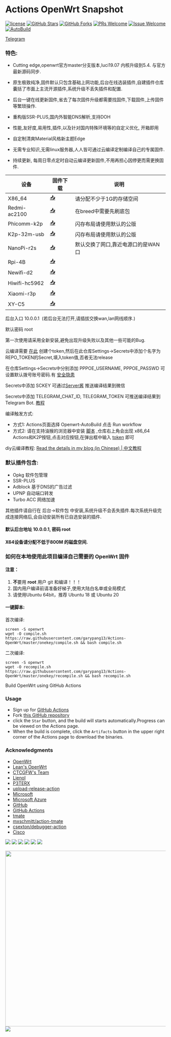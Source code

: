 # Actions OpenWrt Snapshot
[1]: https://img.shields.io/badge/license-GPLV2-brightgreen.svg
[2]: /LICENSE
[3]: https://img.shields.io/badge/PRs-welcome-brightgreen.svg
[4]: https://github.com/garypang13/Actions-OpenWrt-Nginx/pulls
[5]: https://img.shields.io/badge/Issues-welcome-brightgreen.svg
[6]: https://github.com/garypang13/Actions-OpenWrt-Nginx/issues/new
[7]: https://img.shields.io/github/v/release/hyird/Action-Openwrt
[8]: https://github.com/garypang13/Actions-OpenWrt-Nginx/releases
[10]: https://img.shields.io/badge/Contact-telegram-blue
[11]: https://t.me/openwrt_nginx
[12]: https://github.com/garypang13/Actions-OpenWrt-Nginx/workflows/Openwrt-AutoBuild/badge.svg
[13]: https://github.com/garypang13/Actions-OpenWrt-Nginx/actions

[![license][1]][2]
[![GitHub Stars](https://img.shields.io/github/stars/garypang13/Actions-OpenWrt-Nginx.svg?style=flat-square&label=Stars)](https://github.com/garypang13/Actions-OpenWrt-Nginx/stargazers)
[![GitHub Forks](https://img.shields.io/github/forks/garypang13/Actions-OpenWrt-Nginx.svg?style=flat-square&label=Forks)](https://github.com/garypang13/Actions-OpenWrt-Nginx/fork)
[![PRs Welcome][3]][4]
[![Issue Welcome][5]][6]
[![AutoBuild][12]][13]

<a href="https://t.me/openwrt_nginx" target="_blank">Telegram</a>
### 特色:

+ Cutting edge,openwrt官方master分支版本,luci19.07 内核升级到5.4. 与官方最新源码同步.

+ 原生极致纯净,固件默认只包含基础上网功能,后台在线选装插件,自建插件仓库囊括了市面上主流开源插件,系统升级不丢失插件和配置.

+ 后台一键在线更新固件,省去了每次固件升级都需要找固件,下载固件,上传固件等繁琐操作.

+ 重构版SSR-PLUS,国内外智能DNS解析,支持DOH

+ 性能,友好度,易用性,插件,以及针对国内特殊环境等的自定义优化, 开箱即用

+ 自定制清爽Material风格新主题Edge

+ 无需专业知识,无需linux服务器,人人皆可通过云编译定制编译自己的专属固件.

+ 持续更新, 每周日零点定时自动云编译更新固件,不用再担心因停更而需更换固件.


| 设备           | 固件下载                                             | 说明                                 |
|----------------|-----------------------------------------------------|--------------------------------------|
| X86_64         | [📥](https://op.supes.top/firmware/x86_64/)         | 请分配不少于1G的存储空间           |
| Redmi-ac2100   | [📥](https://op.supes.top/firmware/redmi-ac2100/)   | 在breed中需要先刷底包                |
| Phicomm-k2p    | [📥](https://op.supes.top/firmware/phicomm-k2p/)    | 闪存布局请使用默认的公版     |
| K2p-32m-usb    | [📥](https://op.supes.top/firmware/k2p-32m-usb/)    | 闪存布局请使用默认的公版     |
| NanoPi-r2s     | [📥](https://op.supes.top/firmware/nanopi-r2s/)     | 默认交换了网口,靠近电源口的是WAN口   |
| Rpi-4B       | [📥](/www/wwwroot/op.supes.top/firmware/Rpi-4B/)      |                                      |
| Newifi-d2      | [📥](https://op.supes.top/firmware/newifi-d2/)      |                                      |
| Hiwifi-hc5962  | [📥](https://op.supes.top/firmware/hiwifi-hc5962/)  |                                      |
| Xiaomi-r3p     | [📥](https://op.supes.top/firmware/xiaomi-r3p/)     |                                      |
| XY-C5          | [📥](https://op.supes.top/firmware/XY-C5/)          |                                      |


后台入口 10.0.0.1 &nbsp;(若后台无法打开,请插拔交换wan,lan网线顺序.)

默认密码 root

第一次使用请采用全新安装,避免出现升级失败以及其他一些可能的Bug.

云编译需要 [在此](https://github.com/settings/tokens) 创建个token,然后在此仓库Settings->Secrets中添加个名字为REPO_TOKEN的Secret,填入token值,否者无法release

在仓库Settings->Secrets中分别添加 PPPOE_USERNAME, PPPOE_PASSWD 可设置默认拨号账号密码.有 [安全隐患](https://github.com/garypang13/Actions-OpenWrt/issues/23)

Secrets中添加 SCKEY 可通过[Server酱](http://sc.ftqq.com) 推送编译结果到微信

Secrets中添加 TELEGRAM_CHAT_ID, TELEGRAM_TOKEN 可推送编译结果到Telegram Bot. [教程](https://longnight.github.io/2018/12/12/Telegram-Bot-notifications)

编译触发方式: 
   + 方式1: Actions页面选择 Openwrt-AutoBuild 点击 Run workflow
   + 方式2: 请在支持油猴的浏览器中安装 [脚本](https://greasyfork.org/scripts/407616-github-actions-trigger/code/Github%20Actions%20Trigger.user.js) ,仓库右上角会出现 x86_64 Actions和K2P按钮,点击对应按钮,在弹出框中输入 [token](https://github.com/settings/tokens) 即可

diy云编译教程: [Read the details in my blog (in Chinese) | 中文教程](https://p3terx.com/archives/build-openwrt-with-github-actions.html)

### 默认插件包含:

+ Opkg 软件包管理
+ SSR-PLUS
+ Adblock 基于DNS的广告过滤
+ UPNP 自动端口转发
+ Turbo ACC 网络加速

其他插件请自行在 后台->软件包 中安装,系统升级不会丢失插件.每次系统升级完成连接网络后,会自动安装所有已自选安装的插件.

#### 默认后台地址 10.0.0.1, 密码 root

#### X64设备请分配不低于800M 的磁盘空间.

### 如何在本地使用此项目编译自己需要的 OpenWrt 固件

#### 注意：

1. **不**要用 **root** 用户 git 和编译！！！
2. 国内用户编译前请准备好梯子,使用大陆白名单或全局模式
3. 请使用Ubuntu 64bit，推荐  Ubuntu 18 或 Ubuntu 20

#### 一键脚本:

 首次编译:
```
screen -S openwrt
wget -O compile.sh https://raw.githubusercontent.com/garypang13/Actions-OpenWrt/master/onekey/compile.sh && bash compile.sh
```

 二次编译:
```
screen -S openwrt
wget -O recompile.sh https://raw.githubusercontent.com/garypang13/Actions-OpenWrt/master/onekey/recompile.sh && bash recompile.sh
```

Build OpenWrt using GitHub Actions

### Usage

- Sign up for [GitHub Actions](https://github.com/features/actions/signup)
- Fork [this GitHub repository](https://github.com/garypang13/Actions-OpenWrt-Nginx)
- click the `Star` button, and the build will starts automatically.Progress can be viewed on the Actions page.
- When the build is complete, click the `Artifacts` button in the upper right corner of the Actions page to download the binaries.

### Acknowledgments
- [OpenWrt](https://github.com/openwrt/openwrt)
- [Lean's OpenWrt](https://github.com/coolsnowwolf/lede)
- [CTCGFW's Team](https://github.com/project-openwrt/openwrt)
- [Lienol](https://github.com/Lienol/openwrt)
- [P3TERX](https://github.com/P3TERX/Actions-OpenWrt/blob/master/LICENSE)
- [upload-release-action](https://github.com/svenstaro/upload-release-action)
- [Microsoft](https://www.microsoft.com)
- [Microsoft Azure](https://azure.microsoft.com)
- [GitHub](https://github.com)
- [GitHub Actions](https://github.com/features/actions)
- [tmate](https://github.com/tmate-io/tmate)
- [mxschmitt/action-tmate](https://github.com/mxschmitt/action-tmate)
- [csexton/debugger-action](https://github.com/csexton/debugger-action)
- [Cisco](https://www.cisco.com/)

![](https://github.com/garypang13/luci-theme-edge/raw/master/Screenshots/1.png)
![](https://github.com/garypang13/luci-theme-edge/raw/master/Screenshots/2.png)
![](https://github.com/garypang13/luci-theme-edge/raw/master/Screenshots/3.png)
![](https://github.com/garypang13/luci-theme-edge/raw/master/Screenshots/8.png)
![](https://github.com/garypang13/luci-theme-edge/raw/master/Screenshots/4.png)
![](https://github.com/garypang13/luci-theme-edge/raw/master/Screenshots/5.png)
<br/>
<br />
<img src="https://github.com/garypang13/luci-theme-edge/raw/master/Screenshots/6.png" width="550" />
![](https://github.com/garypang13/luci-theme-edge/raw/master/Screenshots/7.png)
